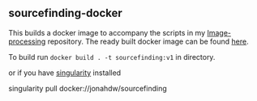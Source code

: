 ## sourcefinding-docker

This builds a docker image to accompany the scripts in my [Image-processing](https://github.com/JonahDW/Image-processing) repository. The ready built docker image can be found [here](https://hub.docker.com/r/jonahdw/sourcefinding).

To build run `docker build . -t sourcefinding:v1` in directory.

or if you have [singularity](https://singularity.hpcng.org) installed

singularity pull docker://jonahdw/sourcefinding
